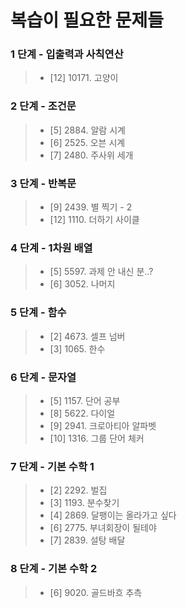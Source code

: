 # 복습이 필요한 문제들

### 1 단계 - 입출력과 사칙연산

>- [12] 10171. 고양이

### 2 단계 - 조건문

> - [5] 2884. 알람 시계
> - [6] 2525. 오븐 시계
> - [7] 2480. 주사위 세개

### 3 단계 - 반복문

> - [9] 2439. 별 찍기 - 2
> - [12] 1110. 더하기 사이클

### 4 단계 - 1차원 배열

> - [5] 5597. 과제 안 내신 분..?
> - [6] 3052. 나머지

### 5 단계 - 함수
> - [2] 4673. 셀프 넘버
> - [3] 1065. 한수

### 6 단계 - 문자열
> - [5] 1157. 단어 공부
> - [8] 5622. 다이얼
> - [9] 2941. 크로아티아 알파벳
> - [10] 1316. 그룹 단어 체커

### 7 단계 - 기본 수학 1
> - [2] 2292. 벌집
> - [3] 1193. 분수찾기
> - [4] 2869. 달팽이는 올라가고 싶다
> - [6] 2775. 부녀회장이 될테야
> - [7] 2839. 설탕 배달

### 8 단계 - 기본 수학 2
> - [6] 9020. 골드바흐 추측